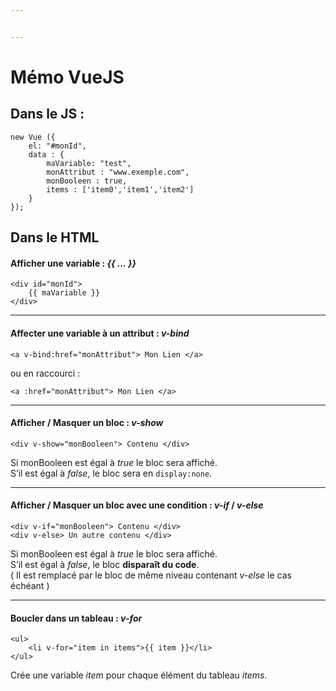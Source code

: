 ```yaml
---


---
```


<h1 id="mémo-vuejs">Mémo VueJS</h1>
<h2 id="dans-le-js-">Dans le JS :</h2>
<pre><code>new Vue ({
	el: "#monId",
	data : {
		maVariable: "test",
		monAttribut : "www.exemple.com",
		monBooleen : true,
		items : ['item0','item1','item2']
	}
});
</code></pre>
<h2 id="dans-le-html">Dans le HTML</h2>
<h4 id="afficher-une-variable---...-">Afficher une variable : <em>{{ … }}</em></h4>
<pre><code>&lt;div id="monId"&gt;
	{{ maVariable }}
&lt;/div&gt;
</code></pre>
<hr>
<h4 id="affecter-une-variable-à-un-attribut--v-bind">Affecter une variable à un attribut : <em>v-bind</em></h4>
<pre><code>&lt;a v-bind:href="monAttribut"&gt; Mon Lien &lt;/a&gt;
</code></pre>
<p>ou en raccourci :</p>
<pre><code>&lt;a :href="monAttribut"&gt; Mon Lien &lt;/a&gt;
</code></pre>
<hr>
<h4 id="afficher--masquer-un-bloc--v-show">Afficher / Masquer un bloc : <em>v-show</em></h4>
<pre><code>&lt;div v-show="monBooleen"&gt; Contenu &lt;/div&gt;
</code></pre>
<p>Si monBooleen est égal à <em>true</em> le bloc sera affiché.<br>
S’il est égal à <em>false</em>, le bloc sera en <code>display:none</code>.</p>
<hr>
<h4 id="afficher--masquer-un-bloc-avec-une-condition--v-if--v-else">Afficher / Masquer un bloc avec une condition : <em>v-if</em> / <em>v-else</em></h4>
<pre><code>&lt;div v-if="monBooleen"&gt; Contenu &lt;/div&gt;
&lt;div v-else&gt; Un autre contenu &lt;/div&gt;
</code></pre>
<p>Si monBooleen est égal à <em>true</em> le bloc sera affiché.<br>
S’il est égal à <em>false</em>, le bloc <strong>disparaît du code</strong>.<br>
( Il est remplacé par le bloc de même niveau contenant <em>v-else</em> le cas échéant )</p>
<hr>
<h4 id="boucler-dans-un-tableau--v-for">Boucler dans un tableau : <em>v-for</em></h4>
<pre><code>&lt;ul&gt;
	&lt;li v-for="item in items"&gt;{{ item }}&lt;/li&gt;
&lt;/ul&gt;
</code></pre>
<p>Crée une variable <em>item</em> pour chaque élément du tableau <em>items</em>.</p>


